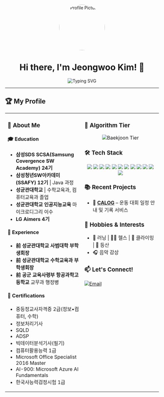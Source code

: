 <div align="center">

<img src="https://github.com/jwkim0405.png" width="150" height="150" alt="Profile Picture" style="border-radius: 50%;" />
<h1>Hi there, I'm Jeongwoo Kim! 👋</h1>
  <img src="https://readme-typing-svg.herokuapp.com?font=Fira+Code&duration=3000&pause=500&color=1D9BF0&center=true&width=500&lines=Always+Learning+%7C+Problem+Solver" alt="Typing SVG" />

</div>

---

## 🏆 My Profile
<table>
<tr>
<td width="50%" valign="top">
  
### 📝 About Me

#### 🎓 Education
- **삼성SDS SCSA(Samsung Covergence SW Academy) 24기**  
- **삼성청년SW아카데미 (SSAFY) 12기** | Java 과정  
- **성균관대학교** | 수학교육과, 컴퓨터교육과 졸업  
- **성균관대학교 인공지능교육** 마이크로디그리 이수
- **LG Aimers 4기**  

#### 💼 Experience
- **前 성균관대학교 사범대학 부학생회장**  
- **前 성균관대학교 수학교육과 부학생회장**  
- **前 공군 교육사령부 항공과학고등학교** 교무과 행정병

#### 📜 Certifications
- 중등정교사자격증 2급(정보•컴퓨터, 수학)  
- 정보처리기사
- SQLD
- ADSP  
- 빅데이터분석기사(필기)
- 컴퓨터활용능력 1급  
- Microsoft Office Specialist 2016 Master  
- AI-900: Microsoft Azure AI Fundamentals  
- 한국사능력검정시험 1급  



</td>
<td width="50%" valign="top">

### 🎯 Algorithm Tier
<p align="center">
  <img src="https://mazassumnida.wtf/api/v2/generate_badge?boj=jwkim0405" alt="Baekjoon Tier" />
</p>

### 🛠 Tech Stack
<p align="center">
  <img src="https://img.shields.io/badge/Java-007396?style=for-the-badge&logo=java&logoColor=white" />
  <img src="https://img.shields.io/badge/Python-3776AB?style=for-the-badge&logo=python&logoColor=white" />
  <img src="https://img.shields.io/badge/C-00599C?style=for-the-badge&logo=c&logoColor=white" />
  <img src="https://img.shields.io/badge/JavaScript-F7DF1E?style=for-the-badge&logo=javascript&logoColor=black" />
  <img src="https://img.shields.io/badge/HTML5-E34F26?style=for-the-badge&logo=html5&logoColor=white" />
  <img src="https://img.shields.io/badge/CSS3-1572B6?style=for-the-badge&logo=css3&logoColor=white" />
  <img src="https://img.shields.io/badge/MySQL-4479A1?style=for-the-badge&logo=mysql&logoColor=white" />
  <img src="https://img.shields.io/badge/Spring-6DB33F?style=for-the-badge&logo=spring&logoColor=white" />
  <img src="https://img.shields.io/badge/SpringBoot-6DB33F?style=for-the-badge&logo=springboot&logoColor=white" />
  <img src="https://img.shields.io/badge/Vue.js-4FC08D?style=for-the-badge&logo=vue.js&logoColor=white" />
  <img src="https://img.shields.io/badge/GitHub-181717?style=for-the-badge&logo=github&logoColor=white" />
  <img src="https://img.shields.io/badge/Notion-000000?style=for-the-badge&logo=notion&logoColor=white" />
</p>

### 📚 Recent Projects
- 🚀 **[CALOG](https://github.com/calog-sport-schedule-tracker/ReadMe)** – 운동 대회 일정 안내 및 기록 서비스  
 

### 🎵 Hobbies & Interests
- 🏃 러닝 | 🏋️‍♂️ 헬스 | 🧗 클라이밍 | 🌄 등산  
- 🎧 음악 감상  

### 📫 Let's Connect!
<p align="left">
  <a href="mailto:jeongwoocode@gmail.com"><img src="https://img.shields.io/badge/Email-D14836?style=flat&logo=gmail&logoColor=white" alt="Email"/></a>
  </a>
</p>

</td>
</tr>
</table>
